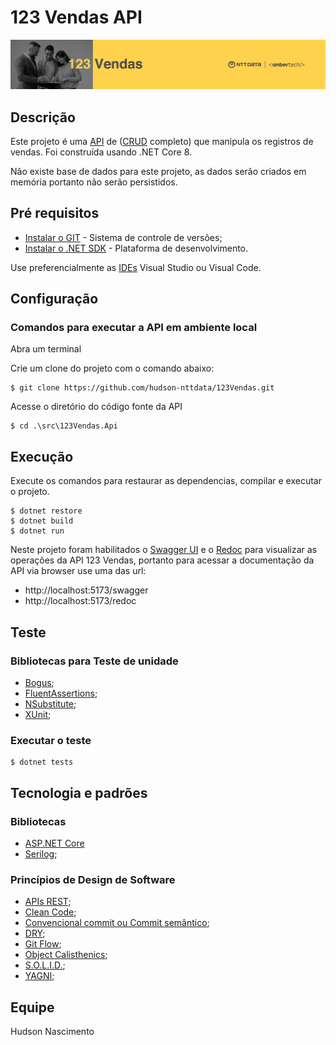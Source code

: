 # 123 Vendas API
![](https://raw.githubusercontent.com/hudson-nttdata/123Vendas/main/docs/github-thumb-readme-123-vendas.png?w=200)

## Descrição
Este projeto é uma [API](https://pt.wikipedia.org/wiki/Interface_de_programa%C3%A7%C3%A3o_de_aplica%C3%A7%C3%B5es) de ([CRUD](https://pt.wikipedia.org/wiki/CRUD) completo) que manipula os registros de vendas. Foi construída usando .NET Core 8.

Não existe base de dados para este projeto, as dados serão criados em memória portanto não serão persistidos.

## Pré requisitos
* [Instalar o GIT](https://git-scm.com/downloads/win) - Sistema de controle de versões;
* [Instalar o .NET SDK](https://dotnet.microsoft.com/en-us/download) - Plataforma de desenvolvimento.

Use preferencialmente as [IDEs](https://www.alura.com.br/artigos/o-que-e-uma-ide) Visual Studio ou Visual Code.

## Configuração
### Comandos para executar a API em ambiente local

Abra um terminal

Crie um clone do projeto com o comando abaixo:
```shell
$ git clone https://github.com/hudson-nttdata/123Vendas.git
```
Acesse o diretório do código fonte da API
```shell
$ cd .\src\123Vendas.Api
```

## Execução
Execute os comandos para restaurar as dependencias, compilar e executar o projeto.
```shell
$ dotnet restore
$ dotnet build
$ dotnet run
```
Neste projeto foram habilitados o [Swagger UI](https://swagger.io/tools/swagger-ui/) e o [Redoc](https://github.com/Redocly/redoc) para visualizar as operações da API 123 Vendas, portanto
para acessar a documentação da API via browser use uma das url:
* http://localhost:5173/swagger
* http://localhost:5173/redoc

## Teste
### Bibliotecas para Teste de unidade
* [Bogus]();
* [FluentAssertions]();
* [NSubstitute]();
* [XUnit]();

### Executar o teste
```shell
$ dotnet tests
```

## Tecnologia e padrões
### Bibliotecas

* [ASP.NET Core](https://learn.microsoft.com/pt-br/aspnet/core/?view=aspnetcore-8.0)
* [Serilog]();

### Princípios de Design de Software

* [APIs REST]();
* [Clean Code]();
* [Convencional commit ou Commit semântico]();
* [DRY](t.ly/FXtcJ);
* [Git Flow]();
* [Object Calisthenics](t.ly/97BhJ);
* [S.O.L.I.D.]();
* [YAGNI](t.ly/0i4y8);


## Equipe

Hudson Nascimento